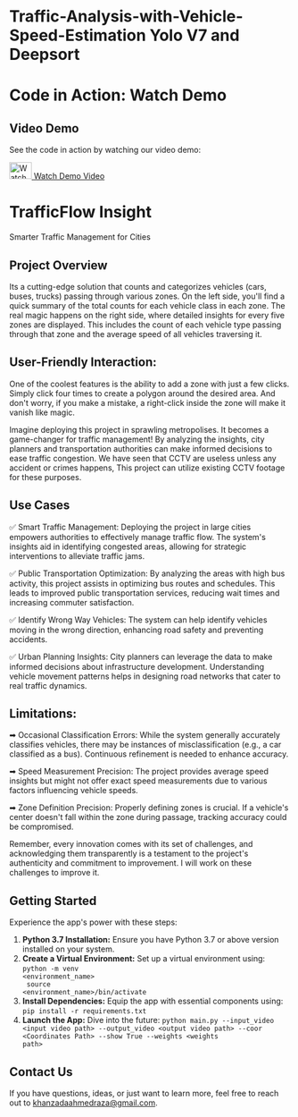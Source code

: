 # Traffic-Analysis-with-Vehicle-Speed-Estimation Yolo V7 and Deepsort


<div class="container">
    <h1><strong> Code in Action: Watch Demo  </strong></h1>
    <div class="section">
      <h2><strong>Video Demo</strong></h2>
      <p>See the code in action by watching our video demo:</p>
      <a href="https://github.com/Ahmed-Raza-Khanzada/Traffic-Analysis-with-Vehicle-Speed-Estimation/assets/50530895/d93591e6-9e6d-47dc-bf62-e3d6031a5240">
        <img src="https://static.vecteezy.com/system/resources/previews/011/539/853/original/traffic-jam-icon-traffic-road-icon-symbol-free-vector.jpg" alt="Watch the Video Demo" width="40" height="30">
           Watch Demo Video
      </a>
    </div>



<!DOCTYPE html>
<html lang="en">

<body>
    <div class="header">
        <h1>TrafficFlow Insight</h1>
        <p>Smarter Traffic Management for Cities</p>

  </div>
        <div class="section">
            <h2>Project Overview</h2>
            <p>Its a cutting-edge solution that counts and categorizes vehicles (cars, buses, trucks) passing through various zones. On the left side, you'll find a quick summary of the total counts for each vehicle class in each zone. The real magic happens on the right side, where detailed insights for every five zones are displayed. This includes the count of each vehicle type passing through that zone and the average speed of all vehicles traversing it.
</p>
        </div>
        <div class="section">
            <h2>User-Friendly Interaction:</h2>
            <p>One of the coolest features is the ability to add a zone with just a few clicks. Simply click four times to create a polygon around the desired area. And don't worry, if you make a mistake, a right-click inside the zone will make it vanish like magic.

Imagine deploying this project in sprawling metropolises. It becomes a game-changer for traffic management! By analyzing the insights, city planners and transportation authorities can make informed decisions to ease traffic congestion. We have seen that CCTV are useless unless any accident or crimes happens, This project can utilize existing CCTV footage for these purposes.
</p>
        </div>
        <div class="section">
            <h2>Use Cases</h2>
            <p>✅ Smart Traffic Management: Deploying the project in large cities empowers authorities to effectively manage traffic flow. The system's insights aid in identifying congested areas, allowing for strategic interventions to alleviate traffic jams.

✅ Public Transportation Optimization: By analyzing the areas with high bus activity, this project assists in optimizing bus routes and schedules. This leads to improved public transportation services, reducing wait times and increasing commuter satisfaction.

✅ Identify Wrong Way Vehicles: The system can help identify vehicles moving in the wrong direction, enhancing road safety and preventing accidents.

✅ Urban Planning Insights: City planners can leverage the data to make informed decisions about infrastructure development. Understanding vehicle movement patterns helps in designing road networks that cater to real traffic dynamics.</p>
        </div>
        <!-- More sections... -->
        <div class="section">
            <h2>Limitations:</h2>
            <p>➡ Occasional Classification Errors: While the system generally accurately classifies vehicles, there may be instances of misclassification (e.g., a car classified as a bus). Continuous refinement is needed to enhance accuracy.

➡ Speed Measurement Precision: The project provides average speed insights but might not offer exact speed measurements due to various factors influencing vehicle speeds.

➡ Zone Definition Precision: Properly defining zones is crucial. If a vehicle's center doesn't fall within the zone during passage, tracking accuracy could be compromised.

Remember, every innovation comes with its set of challenges, and acknowledging them transparently is a testament to the project's authenticity and commitment to improvement. I will work on these challenges to improve it.</p>
        </div>
    <div class="section">
      <h2><strong>Getting Started</strong></h2>
      <p>Experience the app's power with these steps:</p>
      <ol>
        <li><strong>Python 3.7 Installation:</strong> Ensure you have Python 3.7 or above version installed on your system.</li>
        <li><strong>Create a Virtual Environment:</strong> Set up a virtual environment using:
          <code>python -m venv &lt;environment_name&gt;<br>
          source &lt;environment_name&gt;/bin/activate</code></li>
        <li><strong>Install Dependencies:</strong> Equip the app with essential components using:
          <code>pip install -r requirements.txt</code></li>
        <li><strong>Launch the App:</strong> Dive into the future:
          <code>python main.py --input_video &lt;input video path&gt; --output_video &lt;output video path&gt; --coor &lt;Coordinates Path&gt; --show True --weights &lt;weights path&gt;</code></li>
      </ol>
    </div>
        <div class="section">
            <h2>Contact Us</h2>
            <p>If you have questions, ideas, or just want to learn more, feel free to reach out to <a href="mailto:khanzadaahmedraza@gmail.com">khanzadaahmedraza@gmail.com</a>.</p>
        </div>
    </div>
</body>
</html>


